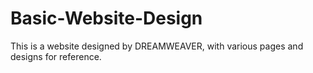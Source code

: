 # Basic-Website-Design
This is a website designed by DREAMWEAVER, with various pages and designs for reference.
